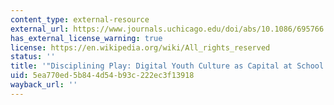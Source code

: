 ```yaml
---
content_type: external-resource
external_url: https://www.journals.uchicago.edu/doi/abs/10.1086/695766
has_external_license_warning: true
license: https://en.wikipedia.org/wiki/All_rights_reserved
status: ''
title: '"Disciplining Play: Digital Youth Culture as Capital at School."'
uid: 5ea770ed-5b84-4d54-b93c-222ec3f13918
wayback_url: ''
---
```

